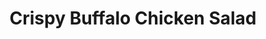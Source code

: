 ---
title: "Crispy Buffalo Chicken Salad"
price: "$12.00"
category: "Green-Salads"
img: ""
desc: "Tossed salad with tomatoes, cucumbers, and avocado topped with buffalo chicken tenders"
---